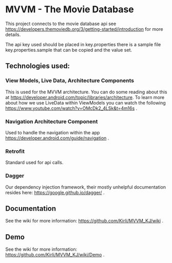 # MVVM - The Movie Database
This project connects to the movie database api see https://developers.themoviedb.org/3/getting-started/introduction for more details.

The api key used should be placed in key.properties there is a sample file key.properties.sample that can be copied and the value set.

## Technologies used:
### View Models, Live Data, Architecture Components
This is used for the MVVM architecture. You can do some reading about this at https://developer.android.com/topic/libraries/architecture. To learn more about how we use LiveData within ViewModels you can watch the following https://www.youtube.com/watch?v=OMcDk2_4LSk&t=4m16s .
### Navigation Architecture Component
Used to handle the navigation within the app https://developer.android.com/guide/navigation .
### Retrofit
Standard used for api calls.
### Dagger
Our dependency injection framework, their mostly unhelpful documentation resides here: https://google.github.io/dagger/ .

## Documentation
See the wiki for more information: https://github.com/Kirli/MVVM_KJ/wiki .

## Demo
See the wiki for more information: https://github.com/Kirli/MVVM_KJ/wiki/Demo .
